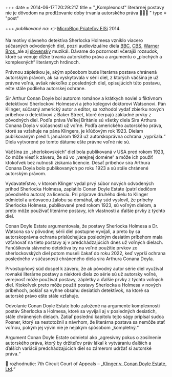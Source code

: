+++
date = 2014-06-17T20:29:21Z
title = "„Komplexnosť“ literárnej postavy nie je dôvodom na predlžovanie doby trvania autorského práva 🕵🏻‍♂️ "
type = "post"

+++
_publikované na: 👉_ [MicroBlog Priateľov EISi](http://blog.eisionline.org/2014/06/17/%e2%80%9ekomplexnost%e2%80%9c-literarnej-postavy-nie-je-dovodom-na-predlzovanie-doby-trvania-autorskeho-prava/ "MicroBlog Priateľov EISi") 2014.

Na motívy slávneho detektíva Sherlocka Holmesa vzniklo viacero súčasných odvodených diel, pozri audiovizuálne diela [BBC](http://www.bbc.co.uk/programmes/b018ttws), [CBS](http://www.cbs.com/shows/elementary/), [Warner Bros, ](http://sherlock-holmes-movie.warnerbros.com/dvd/index.html)ale aj [slovenský](http://www.djz.sk/?view=inscenacie&kam=14&id=490) muzikál. Dávame do pozornosti včerajší rozsudok, ktoré sa venuje dĺžke trvania autorského práva a argumentu o „plochých a komplexných“ literárnych hrdinoch.

Právnou zápletkou je, akým spôsobom bude literárna postava chránená autorským právom, ak sa vyskytovala v sérii diel, z ktorých väčšina je už právne voľná, avšak niekoľko z posledných diel, opisujúcich túto postavu, ešte stále podlieha autorskej ochrane.

Sir Arthur Conan Doyle bol autorom románov a krátkych noviel o fiktívnom detektívovi Sherlockovi Holmesovi a jeho kolegovi doktorovi Watsonovi. Pán Klinger, súčasný americký autor a editor, sa rozhodol vydať zbierku nových príbehov o detektívovi z Baker Street, ktoré čerpajú základné prvky z pôvodných diel. Podľa práva Veľkej Británie sú všetky diela Sira Arthura Conana Doyla v súčasnosti už voľné. Podľa amerického autorského práva, ktoré sa vzťahuje na pána Klingera, je kľúčovým rok 1923. Dielam publikovaným pred 1. januárom 1923 už autorskoprávna ochrana „vypršala.“ Diela vytvorené po tomto dátume ešte právne voľné nie sú.

Väčšina zo „sherlokovských“ diel bola publikovaná v USA pred rokom 1923, čo môže viesť k záveru, že sú vo „verejnej doméne“ a môže ich použiť ktokoľvek bez nutnosti získania licencie. Desať príbehov sira Arthura Conana Doyla bolo publikovaných po roku 1923 a sú stále chránené autorským právom.

Vydavateľstvo, v ktorom Klinger vydal prvý súbor nových odvodených príhod Sherlocka Holmesa, zaplatilo Conan Doyle Estate (patrí dedičom pôvodného autora) za licenciu. Pri príprave druhého dielu to Klinger odmietol a určovacou žalobu sa domáhal, aby súd vyslovil, že príbehy Sherlocka Holmesa, publikované pred rokom 1923, sú voľným dielom, a preto môže používať literárne postavy, ich vlastnosti a ďalšie prvky z týchto diel.

Conan Doyle Estate argumentovala, že postavy Sherlocka Holmesa a Dr. Watsona sa v pôvodnej sérii diel postupne vyvíjali, a preto by sa autorskoprávna ochrana prislúchajúca posledným desiatim príbehom mala vzťahovať na tieto postavy aj v predchádzajúcich dnes už voľných dielach. Fanúšikovia slávneho detektíva by na voľné použitie prvkov zo sherlockovských diel potom museli čakať do roku 2022, keď vyprší ochrana posledného v súčasnosti chráneného diela sira Arthura Conana Doyla.

Prvostupňový súd dospel k záveru, že ak pôvodný autor série diel využíval rovnaké literárne postavy a niektoré diela zo série sú už autorsky voľné, verejnosť môže používať postavy, zápletky a ďalšie prvky z týchto voľných diel. Ktokoľvek preto môže použiť postavy Sherlocka a Holmesa v nových príbehoch, pokiaľ sa vyhne obsahu desiatich detektívok, na ktoré sa autorské právo ešte stále vzťahuje.

Odvolanie Conan Doyle Estate bolo založené na argumente komplexnosti postáv Sherlocka a Holmesa, ktoré sa vyvíjali aj v posledných desiatich, stále chránených dielach. Zatiaľ poslednú kapitolu tejto ságy pripísal sudca Posner, ktorý sa nestotožnil s návrhom, že literárna postava sa nemôže stať voľnou, pokým jej vývin nie je nejakým spôsobom „kompletný.“

Argument Conan Doyle Estate odmietol ako „agresívny pokus o zosilnenie autorského práva, ktorý by držiteľov práv lákal k vytváraniu ďalších a ďalších variácií predchádzajúcich diel so zámerom udržať si autorské práva.“

🔗 rozhodnutie: 7th Circuit Court of Appeals – „[Klinger v. Conan Doyle Estate, Ltd](http://media.ca7.uscourts.gov/cgi-bin/rssExec.pl?Submit=Display&Path=Y2014/D06-16/C:14-1128:J:Posner:aut:T:fnOp:N:1363624:S:0).“